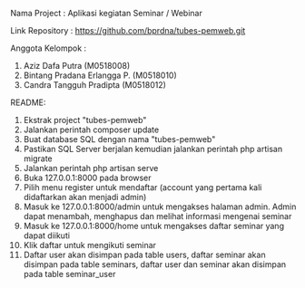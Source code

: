 Nama Project : Aplikasi kegiatan Seminar / Webinar

Link Repository : https://github.com/bprdna/tubes-pemweb.git

Anggota Kelompok :
1. Aziz Dafa Putra		        (M0518008)
2. Bintang Pradana Erlangga P.	(M0518010)
3. Candra Tangguh Pradipta	    (M0518012)

README:

1. Ekstrak project "tubes-pemweb"
2. Jalankan perintah composer update
3. Buat database SQL dengan nama "tubes-pemweb"
4. Pastikan SQL Server berjalan kemudian jalankan perintah php artisan migrate
5. Jalankan perintah php artisan serve
6. Buka 127.0.0.1:8000 pada browser
7. Pilih menu register untuk mendaftar (account yang pertama kali didaftarkan akan menjadi admin)
8. Masuk ke 127.0.0.1:8000/admin untuk mengakses halaman admin. Admin dapat menambah, menghapus dan melihat informasi mengenai seminar
9. Masuk ke 127.0.0.1:8000/home untuk mengakses daftar seminar yang dapat diikuti
10. Klik daftar untuk mengikuti seminar
11. Daftar user akan disimpan pada table users, daftar seminar akan disimpan pada table seminars, daftar user dan seminar akan disimpan pada table seminar_user
